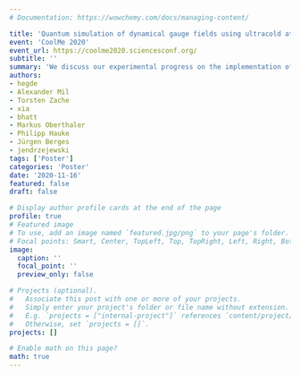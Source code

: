 ```yaml
---
# Documentation: https://wowchemy.com/docs/managing-content/

title: 'Quantum simulation of dynamical gauge fields using ultracold atomic mixtures'
event: 'CoolMe 2020'
event_url: https://coolme2020.sciencesconf.org/
subtitle: ''
summary: 'We discuss our experimental progress on the implementation of local U(1) symmetries in cold atomic mixtures.'
authors:
- hegde
- Alexander Mil
- Torsten Zache
- xia
- bhatt
- Markus Oberthaler
- Philipp Hauke
- Jürgen Berges
- jendrzejewski
tags: ['Poster']
categories: 'Poster'
date: '2020-11-16'
featured: false
draft: false

# Display author profile cards at the end of the page
profile: true
# Featured image
# To use, add an image named `featured.jpg/png` to your page's folder.
# Focal points: Smart, Center, TopLeft, Top, TopRight, Left, Right, BottomLeft, Bottom, BottomRight.
image:
  caption: ''
  focal_point: ''
  preview_only: false

# Projects (optional).
#   Associate this post with one or more of your projects.
#   Simply enter your project's folder or file name without extension.
#   E.g. `projects = ["internal-project"]` references `content/project/deep-learning/index.md`.
#   Otherwise, set `projects = []`.
projects: []

# Enable math on this page?
math: true
---
```

